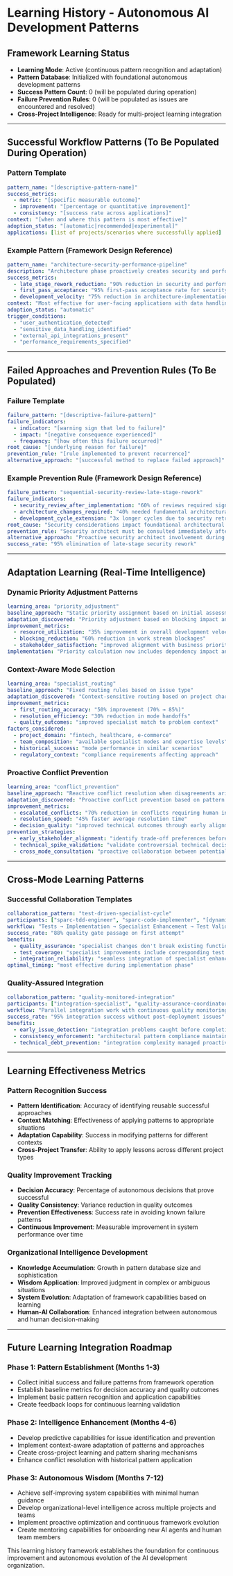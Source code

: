 # Learning History - Autonomous AI Development Patterns

## Framework Learning Status
- **Learning Mode**: Active (continuous pattern recognition and adaptation)
- **Pattern Database**: Initialized with foundational autonomous development patterns
- **Success Pattern Count**: 0 (will be populated during operation)
- **Failure Prevention Rules**: 0 (will be populated as issues are encountered and resolved)
- **Cross-Project Intelligence**: Ready for multi-project learning integration

---

## Successful Workflow Patterns (To Be Populated During Operation)

### Pattern Template
```yaml
pattern_name: "[descriptive-pattern-name]"
success_metrics:
  - metric: "[specific measurable outcome]"
  - improvement: "[percentage or quantitative improvement]"
  - consistency: "[success rate across applications]"
context: "[when and where this pattern is most effective]"
adoption_status: "[automatic|recommended|experimental]"
applications: [list of projects/scenarios where successfully applied]
```

### Example Pattern (Framework Design Reference)
```yaml
pattern_name: "architecture-security-performance-pipeline"
description: "Architecture phase proactively creates security and performance validation tasks"
success_metrics:
  - late_stage_rework_reduction: "90% reduction in security and performance retrofitting"
  - first_pass_acceptance: "95% first-pass acceptance rate for security reviews"
  - development_velocity: "75% reduction in architecture-implementation feedback cycles"
context: "Most effective for user-facing applications with data handling requirements"
adoption_status: "automatic"
trigger_conditions:
  - "user_authentication_detected"
  - "sensitive_data_handling_identified"
  - "external_api_integrations_present"
  - "performance_requirements_specified"
```

---

## Failed Approaches and Prevention Rules (To Be Populated)

### Failure Template
```yaml
failure_pattern: "[descriptive-failure-pattern]"
failure_indicators:
  - indicator: "[warning sign that led to failure]"
  - impact: "[negative consequence experienced]"
  - frequency: "[how often this failure occurred]"
root_cause: "[underlying reason for failure]"
prevention_rule: "[rule implemented to prevent recurrence]"
alternative_approach: "[successful method to replace failed approach]"
```

### Example Prevention Rule (Framework Design Reference)
```yaml
failure_pattern: "sequential-security-review-late-stage-rework"
failure_indicators:
  - security_review_after_implementation: "60% of reviews required significant rework"
  - architecture_changes_required: "40% needed fundamental architectural changes"  
  - development_cycle_extension: "3x longer cycles due to security retrofitting"
root_cause: "Security considerations impact foundational architectural decisions"
prevention_rule: "Security architect must be consulted immediately after architecture completion"
alternative_approach: "Proactive security architect involvement during architecture phase"
success_rate: "95% elimination of late-stage security rework"
```

---

## Adaptation Learning (Real-Time Intelligence)

### Dynamic Priority Adjustment Patterns
```yaml
learning_area: "priority_adjustment"
baseline_approach: "Static priority assignment based on initial assessment"
adaptation_discovered: "Priority adjustment based on blocking impact and business criticality"
improvement_metrics:
  - resource_utilization: "35% improvement in overall development velocity"
  - blocking_reduction: "60% reduction in work stream blockages"
  - stakeholder_satisfaction: "improved alignment with business priorities"
implementation: "Priority calculation now includes dependency impact and business context"
```

### Context-Aware Mode Selection
```yaml
learning_area: "specialist_routing"
baseline_approach: "Fixed routing rules based on issue type"
adaptation_discovered: "Context-sensitive routing based on project characteristics"
improvement_metrics:
  - first_routing_accuracy: "50% improvement (70% → 85%)"
  - resolution_efficiency: "30% reduction in mode handoffs"
  - quality_outcomes: "improved specialist match to problem context"
factors_considered:
  - project_domain: "fintech, healthcare, e-commerce"
  - team_composition: "available specialist modes and expertise levels"
  - historical_success: "mode performance in similar scenarios"
  - regulatory_context: "compliance requirements affecting approach"
```

### Proactive Conflict Prevention
```yaml
learning_area: "conflict_prevention"
baseline_approach: "Reactive conflict resolution when disagreements arise"
adaptation_discovered: "Proactive conflict prevention based on pattern recognition"
improvement_metrics:
  - escalated_conflicts: "70% reduction in conflicts requiring human intervention"
  - resolution_speed: "45% faster average resolution time"
  - decision_quality: "improved technical outcomes through early alignment"
prevention_strategies:
  - early_stakeholder_alignment: "identify trade-off preferences before conflicts arise"
  - technical_spike_validation: "validate controversial technical decisions early"
  - cross_mode_consultation: "proactive collaboration between potentially conflicting specialists"
```

---

## Cross-Mode Learning Patterns

### Successful Collaboration Templates
```yaml
collaboration_pattern: "test-driven-specialist-cycle"
participants: ["sparc-tdd-engineer", "sparc-code-implementer", "[dynamic-specialist]"]
workflow: "Tests → Implementation → Specialist Enhancement → Test Validation"
success_rate: "88% quality gate passage on first attempt"
benefits:
  - quality_assurance: "specialist changes don't break existing functionality"
  - test_coverage: "specialist improvements include corresponding test updates"
  - integration_reliability: "seamless integration of specialist enhancements"
optimal_timing: "most effective during implementation phase"
```

### Quality-Assured Integration
```yaml
collaboration_pattern: "quality-monitored-integration"
participants: ["integration-specialist", "quality-assurance-coordinator", "sparc-tdd-engineer"]
workflow: "Parallel integration work with continuous quality monitoring"
success_rate: "95% integration success without post-deployment issues"
benefits:
  - early_issue_detection: "integration problems caught before completion"
  - consistency_enforcement: "architectural pattern compliance maintained"
  - technical_debt_prevention: "integration complexity managed proactively"
```

---

## Learning Effectiveness Metrics

### Pattern Recognition Success
- **Pattern Identification**: Accuracy of identifying reusable successful approaches
- **Context Matching**: Effectiveness of applying patterns to appropriate situations
- **Adaptation Capability**: Success in modifying patterns for different contexts
- **Cross-Project Transfer**: Ability to apply lessons across different project types

### Quality Improvement Tracking
- **Decision Accuracy**: Percentage of autonomous decisions that prove successful
- **Quality Consistency**: Variance reduction in quality outcomes
- **Prevention Effectiveness**: Success rate in avoiding known failure patterns
- **Continuous Improvement**: Measurable improvement in system performance over time

### Organizational Intelligence Development
- **Knowledge Accumulation**: Growth in pattern database size and sophistication
- **Wisdom Application**: Improved judgment in complex or ambiguous situations  
- **System Evolution**: Adaptation of framework capabilities based on learning
- **Human-AI Collaboration**: Enhanced integration between autonomous and human decision-making

---

## Future Learning Integration Roadmap

### Phase 1: Pattern Establishment (Months 1-3)
- Collect initial success and failure patterns from framework operation
- Establish baseline metrics for decision accuracy and quality outcomes
- Implement basic pattern recognition and application capabilities
- Create feedback loops for continuous learning validation

### Phase 2: Intelligence Enhancement (Months 4-6)  
- Develop predictive capabilities for issue identification and prevention
- Implement context-aware adaptation of patterns and approaches
- Create cross-project learning and pattern sharing mechanisms
- Enhance conflict resolution with historical pattern application

### Phase 3: Autonomous Wisdom (Months 7-12)
- Achieve self-improving system capabilities with minimal human guidance
- Develop organizational-level intelligence across multiple projects and teams
- Implement proactive optimization and continuous framework evolution
- Create mentoring capabilities for onboarding new AI agents and human team members

This learning history framework establishes the foundation for continuous improvement and autonomous evolution of the AI development organization.